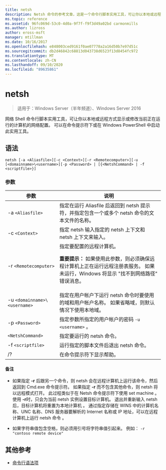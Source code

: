 ```yaml
---
title: netsh
description: Netsh 命令的参考文章，这是一个命令行脚本实用工具，可让你以本地或远程方式显示或修改当前正在运行的计算机的网络配置。
ms.topic: reference
ms.assetid: 96fc069d-53c0-4d0a-9f7f-f9f3d49a02bd carmonmills
ms.author: lizross
author: eross-msft
manager: mtillman
ms.date: 10/16/2017
ms.openlocfilehash: e848003ced9161f0ae07778a2a16d50b7e97d51c
ms.sourcegitcommit: db2d46842c68813d043738d6523f13d8454fc972
ms.translationtype: MT
ms.contentlocale: zh-CN
ms.lasthandoff: 09/10/2020
ms.locfileid: "89635861"
---
```

# <a name="netsh"></a>netsh

> 适用于：Windows Server（半年频道）、Windows Server 2016

网络 Shell 命令行脚本实用工具，可让你以本地或远程方式显示或修改当前正在运行的计算机的网络配置。 可以在命令提示符下或在 Windows PowerShell 中启动此实用工具。

## <a name="syntax"></a>语法

```
netsh [-a <Aliasfile>][-c <Context>][-r <Remotecomputer>][-u [<domainname>\<username>][-p <Password> | [{<NetshCommand> | -f <scriptfile>}]
```

### <a name="parameters"></a>参数

| 参数 | 说明 |
| --------- | ----------- |
| -a `<Aliasfile>` | 指定在运行 Aliasfile 后返回到 netsh 提示符，并指定包含一个或多个 netsh 命令的文本文件的名称。 |
| -c `<Context>` | 指定 netsh 输入指定的 netsh 上下文和 netsh 上下文来输入。 |
| -r `<Remotecomputer>` | 指定要配置的远程计算机。<p>**重要提示：** 如果使用此参数，则必须确保远程计算机上正在运行远程注册表服务。 如果未运行，Windows 将显示 "找不到网络路径" 错误消息。 |
| -u `<domainname>\<username>` | 指定在用户帐户下运行 netsh 命令时要使用的域和用户帐户名称。 如果省略域，则默认情况下使用本地域。 |
| -p `<Password>` | 指定参数所指定的用户帐户的密码 `-u <username>` 。 |
| `<NetshCommand>` | 指定要运行的 netsh 命令。 |
| -f `<scriptfile>` | 运行指定的脚本文件后退出 netsh 命令。 |
| /? | 在命令提示符下显示帮助。 |

#### <a name="remarks"></a>备注

- 如果指定 **-r** 后跟另一个命令，则 netsh 会在远程计算机上运行该命令，然后返回到 Cmd.exe 命令提示符。 如果指定 **-r** 而不包含其他命令，则 netsh 将以远程模式打开。 此过程类似于在 Netsh 命令提示符下使用 set machine  。 使用 **-r**时，只会为当前 netsh 实例设置目标计算机。 退出并重新输入 netsh 后，目标计算机将重置为本地计算机  。 通过指定存储在 WINS 中的计算机名称、UNC 名称、DNS 服务器要解析的 Internet 名称或 IP 地址，可以在远程计算机上运行 netsh 命令  。

- 如果字符串值包含空格，则必须用引号将字符串值引起来。 例如： `-r "contoso remote device"`

## <a name="additional-references"></a>其他参考

- [命令行语法项](command-line-syntax-key.md)
